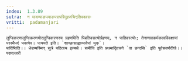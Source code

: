 ```yaml
---
index:  1.3.89
sutra:  न मादम्याङ्यमाङ्यसपरिमुहरुचिनृतिवदवसः
vritti:  padamanjari
---
```


	लुग्विकरणालुग्विकरणयोरलुग्विकरणस्य ग्रहणमिति पिबतिवसत्योर्ग्रहणम्, न पातिवस्त्योः; तेनाणावकर्मकत्वविवक्षायां परस्मैपदं भवत्येव। पाययते इति। `शाच्छासाह्वाव्यावेपां युक्`।
	पादिष्विति।। धेडप्यस्मिन् सुत्रे पठितव्य इत्यर्थः। समीचि इति प्रथमाद्विवचने `वा छन्दसि` इति पूर्वसवर्णदीर्घः।।
	पदमञ्जरी
